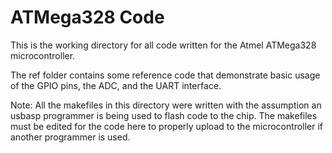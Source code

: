 <h1>ATMega328 Code</h1>

This is the working directory for all code written for the Atmel ATMega328 microcontroller. 

The ref folder contains some reference code that demonstrate basic usage of the GPIO pins, the ADC, and the UART interface. 

Note: All the makefiles in this directory were written with the assumption an usbasp programmer is being used to flash code to the chip. The makefiles must be edited for the code here to properly upload to the microcontroller if another programmer is used. 

